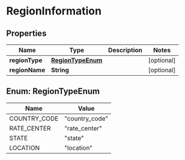 

# RegionInformation


## Properties

Name | Type | Description | Notes
------------ | ------------- | ------------- | -------------
**regionType** | [**RegionTypeEnum**](#RegionTypeEnum) |  |  [optional]
**regionName** | **String** |  |  [optional]



## Enum: RegionTypeEnum

Name | Value
---- | -----
COUNTRY_CODE | &quot;country_code&quot;
RATE_CENTER | &quot;rate_center&quot;
STATE | &quot;state&quot;
LOCATION | &quot;location&quot;



